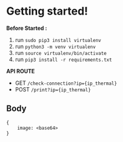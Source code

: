 # Getting started!

**Before Started :**

1. run `sudo pip3 install virtualenv`
2. run `python3 -m venv virtualenv`
3. run `source virtualenv/bin/activate`
4. run `pip3 install -r requirements.txt`

**API ROUTE**
- GET  `/check-connection?ip={ip_thermal}`
- POST  `/print?ip={ip_thermal}`

## Body
```
{
    image: <base64>
}
```

